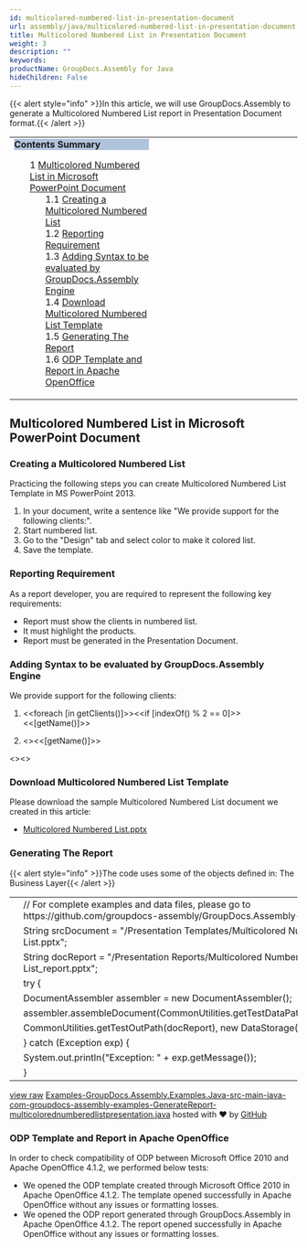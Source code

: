 ```yaml
---
id: multicolored-numbered-list-in-presentation-document
url: assembly/java/multicolored-numbered-list-in-presentation-document
title: Multicolored Numbered List in Presentation Document
weight: 3
description: ""
keywords: 
productName: GroupDocs.Assembly for Java
hideChildren: False
---
```

{{< alert style="info" >}}In this article, we will use GroupDocs.Assembly to generate a Multicolored Numbered List report in Presentation Document format.{{< /alert >}}

<table class="sectionMacro" border="0" cellpadding="5" cellspacing="0" width="100%"><tbody><tr><td valign="top" width="50%"><div class="panel" style="border-top-width: 1px; border-right-width: 1px; border-bottom-width: 1px; border-left-width: 1px;"><div class="panelHeader" style="border-bottom-width: 1px; background-color: rgb(176, 196, 222);"><b>Contents Summary</b></div><div class="panelContent"><style type="text/css">div.rbtoc1593026732466 { padding-top: 0px; padding-right: 0px; padding-bottom: 0px; padding-left: 0px; }div.rbtoc1593026732466 ul { list-style-type: none; list-style-image: none; margin-left: 0px; }div.rbtoc1593026732466 li { margin-left: 0px; padding-left: 0px; }</style><div class="toc rbtoc1593026732466"><ul class="toc-indentation"><li><span class="TOCOutline">1</span> <a href="#MulticoloredNumberedListinPresentationDocument-MulticoloredNumberedListinMicrosoftPowerPointDocument">Multicolored Numbered List in Microsoft PowerPoint Document</a><ul class="toc-indentation"><li><span class="TOCOutline">1.1</span> <a href="#MulticoloredNumberedListinPresentationDocument-CreatingaMulticoloredNumberedList">Creating a Multicolored Numbered List</a></li><li><span class="TOCOutline">1.2</span> <a href="#MulticoloredNumberedListinPresentationDocument-ReportingRequirement">Reporting Requirement</a></li><li><span class="TOCOutline">1.3</span> <a href="#MulticoloredNumberedListinPresentationDocument-AddingSyntaxtobeevaluatedbyGroupDocs.AssemblyEngine">Adding Syntax to be evaluated by GroupDocs.Assembly Engine</a></li><li><span class="TOCOutline">1.4</span> <a href="#MulticoloredNumberedListinPresentationDocument-DownloadMulticoloredNumberedListTemplate">Download Multicolored Numbered List Template</a></li><li><span class="TOCOutline">1.5</span> <a href="#MulticoloredNumberedListinPresentationDocument-GeneratingTheReport">Generating The Report</a></li><li><span class="TOCOutline">1.6</span> <a href="#MulticoloredNumberedListinPresentationDocument-ODPTemplateandReportinApacheOpenOffice">ODP Template and Report in Apache OpenOffice</a></li></ul></li></ul></div></div></div></td><td valign="top" width="15%"></td><td valign="top" width="35%"></td></tr></tbody></table>

## Multicolored Numbered List in Microsoft PowerPoint Document

### Creating a Multicolored Numbered List

Practicing the following steps you can create Multicolored Numbered List Template in MS PowerPoint 2013.

1.  In your document, write a sentence like "We provide support for the following clients:".
2.  Start numbered list.
3.  Go to the "Design" tab and select color to make it colored list.
4.  Save the template.

### Reporting Requirement

As a report developer, you are required to represent the following key requirements:

*   Report must show the clients in numbered list.
*   It must highlight the products.
*   Report must be generated in the Presentation Document.

### Adding Syntax to be evaluated by GroupDocs.Assembly Engine

We provide support for the following clients:

1. <<foreach \[in getClients()\]>><<if \[indexOf() % 2 == 0\]>><<\[getName()\]>>

2. <<else>><<\[getName()\]>>

<</if>><</foreach>>

### Download Multicolored Numbered List Template

Please download the sample Multicolored Numbered List document we created in this article:

*   [Multicolored Numbered List.pptx](https://github.com/groupdocs-assembly/GroupDocs.Assembly-for-Java/blob/master/Examples/GroupDocs.Assembly.Examples.Java/Data/Storage/Presentation%20Templates/Multicolored%20Numbered%20List.pptx?raw=true)

### Generating The Report

{{< alert style="info" >}}The code uses some of the objects defined in: The Business Layer{{< /alert >}}

<table class="highlight tab-size js-file-line-container" data-tab-size="8" data-paste-markdown-skip=""><tbody><tr><td id="file-examples-groupdocs-assembly-examples-java-src-main-java-com-groupdocs-assembly-examples-generatereport-multicolorednumberedlistpresentation-java-L1" class="blob-num js-line-number" data-line-number="1"></td><td id="file-examples-groupdocs-assembly-examples-java-src-main-java-com-groupdocs-assembly-examples-generatereport-multicolorednumberedlistpresentation-java-LC1" class="blob-code blob-code-inner js-file-line"><span class="pl-c"><span class="pl-c">//</span> For complete examples and data files, please go to https://github.com/groupdocs-assembly/GroupDocs.Assembly-for-Java</span></td></tr><tr><td id="file-examples-groupdocs-assembly-examples-java-src-main-java-com-groupdocs-assembly-examples-generatereport-multicolorednumberedlistpresentation-java-L2" class="blob-num js-line-number" data-line-number="2"></td><td id="file-examples-groupdocs-assembly-examples-java-src-main-java-com-groupdocs-assembly-examples-generatereport-multicolorednumberedlistpresentation-java-LC2" class="blob-code blob-code-inner js-file-line"><span class="pl-smi">String</span> srcDocument <span class="pl-k">=</span> <span class="pl-s"><span class="pl-pds">"</span>/Presentation Templates/Multicolored Numbered List.pptx<span class="pl-pds">"</span></span>;</td></tr><tr><td id="file-examples-groupdocs-assembly-examples-java-src-main-java-com-groupdocs-assembly-examples-generatereport-multicolorednumberedlistpresentation-java-L3" class="blob-num js-line-number" data-line-number="3"></td><td id="file-examples-groupdocs-assembly-examples-java-src-main-java-com-groupdocs-assembly-examples-generatereport-multicolorednumberedlistpresentation-java-LC3" class="blob-code blob-code-inner js-file-line"><span class="pl-smi">String</span> docReport <span class="pl-k">=</span> <span class="pl-s"><span class="pl-pds">"</span>/Presentation Reports/Multicolored Numbered List_report.pptx<span class="pl-pds">"</span></span>;</td></tr><tr><td id="file-examples-groupdocs-assembly-examples-java-src-main-java-com-groupdocs-assembly-examples-generatereport-multicolorednumberedlistpresentation-java-L4" class="blob-num js-line-number" data-line-number="4"></td><td id="file-examples-groupdocs-assembly-examples-java-src-main-java-com-groupdocs-assembly-examples-generatereport-multicolorednumberedlistpresentation-java-LC4" class="blob-code blob-code-inner js-file-line"><span class="pl-k">try</span> {</td></tr><tr><td id="file-examples-groupdocs-assembly-examples-java-src-main-java-com-groupdocs-assembly-examples-generatereport-multicolorednumberedlistpresentation-java-L5" class="blob-num js-line-number" data-line-number="5"></td><td id="file-examples-groupdocs-assembly-examples-java-src-main-java-com-groupdocs-assembly-examples-generatereport-multicolorednumberedlistpresentation-java-LC5" class="blob-code blob-code-inner js-file-line"><span class="pl-smi">DocumentAssembler</span> assembler <span class="pl-k">=</span> <span class="pl-k">new</span> <span class="pl-smi">DocumentAssembler</span>();</td></tr><tr><td id="file-examples-groupdocs-assembly-examples-java-src-main-java-com-groupdocs-assembly-examples-generatereport-multicolorednumberedlistpresentation-java-L6" class="blob-num js-line-number" data-line-number="6"></td><td id="file-examples-groupdocs-assembly-examples-java-src-main-java-com-groupdocs-assembly-examples-generatereport-multicolorednumberedlistpresentation-java-LC6" class="blob-code blob-code-inner js-file-line">assembler<span class="pl-k">.</span>assembleDocument(<span class="pl-smi">CommonUtilities</span><span class="pl-k">.</span>getTestDataPath(srcDocument),</td></tr><tr><td id="file-examples-groupdocs-assembly-examples-java-src-main-java-com-groupdocs-assembly-examples-generatereport-multicolorednumberedlistpresentation-java-L7" class="blob-num js-line-number" data-line-number="7"></td><td id="file-examples-groupdocs-assembly-examples-java-src-main-java-com-groupdocs-assembly-examples-generatereport-multicolorednumberedlistpresentation-java-LC7" class="blob-code blob-code-inner js-file-line"><span class="pl-smi">CommonUtilities</span><span class="pl-k">.</span>getTestOutPath(docReport), <span class="pl-k">new</span> <span class="pl-smi">DataStorage</span>(), <span class="pl-c1">null</span>);</td></tr><tr><td id="file-examples-groupdocs-assembly-examples-java-src-main-java-com-groupdocs-assembly-examples-generatereport-multicolorednumberedlistpresentation-java-L8" class="blob-num js-line-number" data-line-number="8"></td><td id="file-examples-groupdocs-assembly-examples-java-src-main-java-com-groupdocs-assembly-examples-generatereport-multicolorednumberedlistpresentation-java-LC8" class="blob-code blob-code-inner js-file-line">} <span class="pl-k">catch</span> (<span class="pl-smi">Exception</span> exp) {</td></tr><tr><td id="file-examples-groupdocs-assembly-examples-java-src-main-java-com-groupdocs-assembly-examples-generatereport-multicolorednumberedlistpresentation-java-L9" class="blob-num js-line-number" data-line-number="9"></td><td id="file-examples-groupdocs-assembly-examples-java-src-main-java-com-groupdocs-assembly-examples-generatereport-multicolorednumberedlistpresentation-java-LC9" class="blob-code blob-code-inner js-file-line"><span class="pl-smi">System</span><span class="pl-k">.</span>out<span class="pl-k">.</span>println(<span class="pl-s"><span class="pl-pds">"</span>Exception: <span class="pl-pds">"</span></span> <span class="pl-k">+</span> exp<span class="pl-k">.</span>getMessage());</td></tr><tr><td id="file-examples-groupdocs-assembly-examples-java-src-main-java-com-groupdocs-assembly-examples-generatereport-multicolorednumberedlistpresentation-java-L10" class="blob-num js-line-number" data-line-number="10"></td><td id="file-examples-groupdocs-assembly-examples-java-src-main-java-com-groupdocs-assembly-examples-generatereport-multicolorednumberedlistpresentation-java-LC10" class="blob-code blob-code-inner js-file-line">}</td></tr></tbody></table>

[view raw](https://gist.github.com/atirtahirgroupdocs/12b6ec3b323811a352fe887de98e37b7/raw/6ea9f5e3cb092ee3f1b193772415a780605e8cbf/Examples-GroupDocs.Assembly.Examples.Java-src-main-java-com-groupdocs-assembly-examples-GenerateReport-multicolorednumberedlistpresentation.java) [Examples-GroupDocs.Assembly.Examples.Java-src-main-java-com-groupdocs-assembly-examples-GenerateReport-multicolorednumberedlistpresentation.java](https://gist.github.com/atirtahirgroupdocs/12b6ec3b323811a352fe887de98e37b7#file-examples-groupdocs-assembly-examples-java-src-main-java-com-groupdocs-assembly-examples-generatereport-multicolorednumberedlistpresentation-java) hosted with ❤ by [GitHub](https://github.com)

### ODP Template and Report in Apache OpenOffice

In order to check compatibility of ODP between Microsoft Office 2010 and Apache OpenOffice 4.1.2, we performed below tests:

*   We opened the ODP template created through Microsoft Office 2010 in Apache OpenOffice 4.1.2. The template opened successfully in Apache OpenOffice without any issues or formatting losses.
*   We opened the ODP report generated through GroupDocs.Assembly in Apache OpenOffice 4.1.2. The report opened successfully in Apache OpenOffice without any issues or formatting losses.
